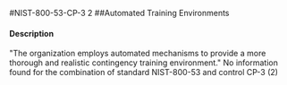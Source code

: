#NIST-800-53-CP-3 2
##Automated Training Environments
#### Description
"The organization employs automated mechanisms to provide a more thorough and realistic contingency training environment."
No information found for the combination of standard NIST-800-53 and control CP-3 (2)
